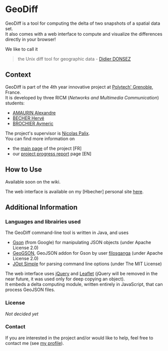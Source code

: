 # GeoDiff
GeoDiff is a tool for computing the delta of two snapshots of a spatial data set.  
It also comes with a web interface to compute and visualize the differences directly in your browser!

We like to call it
> the Unix diff tool for geographic data - [Didier DONSEZ](https://github.com/donsez)

## Context
GeoDiff is part of the 4th year innovative project at [Polytech' Grenoble](http://www.polytech-grenoble.fr/), France.  
It is developed by three RICM (*Networks and Multimedia Communication*) students:
* [AMAURIN Alexandre](https://github.com/amaurina)
* [BECHER Hervé](https://github.com/Hbecher)
* [BROCHIER Aymeric](https://github.com/wyr07)

The project's supervisor is [Nicolas Palix](http://lig-membres.imag.fr/palix/).  
You can find more information on
* the [main page](http://air.imag.fr/index.php/GeoDiff) of the project [FR]
* our [project progress report](http://air.imag.fr/index.php/Projets-2016-2017-GeoDiff) page [EN]

## How to Use
Available soon on the wiki.

The web interface is available on my [Hbecher] personal site [here](http://bbfos.com/~hbecher/geodiff/).

## Additional Information

### Languages and librairies used
The GeoDiff command-line tool is written in Java, and uses
* [Gson](https://github.com/google/gson) (from Google) for manipulating JSON objects (under Apache License 2.0)
* [GeoGSON](https://github.com/filosganga/geogson), GeoJSON addon for Gson by user [filosganga](https://github.com/filosganga) (under Apache License 2.0)
* [JOpt Simple](https://pholser.github.io/jopt-simple/) for parsing command line options (under The MIT License)

The web interface uses [jQuery](https://jquery.com/) and [Leaflet](http://leafletjs.com/) (jQuery will be removed in the near future, it was used only for deep copying an object).  
It embeds a delta computing module, written entirely in JavaScript, that can process GeoJSON files.

### License
_Not decided yet_

### Contact
If you are interested in the project and/or would like to help, feel free to contact me (see [my profile](https://github.com/Hbecher)).
